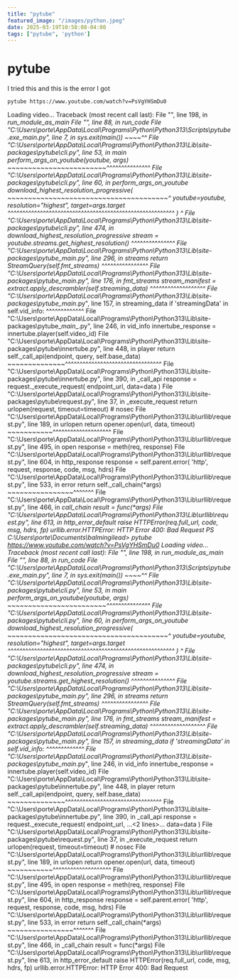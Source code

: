 ```yaml
---
title: "pytube"
featured_image: "/images/python.jpeg"
date: 2025-03-19T10:58:08-04:00
tags: ["pytube", 'python']
---
```


# pytube

I tried this and this is the error I got

```{python}
pytube https://www.youtube.com/watch?v=PsVgYHSmDu0

```

Loading video...
Traceback (most recent call last):
  File "<frozen runpy>", line 198, in _run_module_as_main
  File "<frozen runpy>", line 88, in _run_code
  File "C:\Users\porte\AppData\Local\Programs\Python\Python313\Scripts\pytube.exe\__main__.py", line 7, in <module>
    sys.exit(main())
             ~~~~^^
  File "C:\Users\porte\AppData\Local\Programs\Python\Python313\Lib\site-packages\pytube\cli.py", line 53, in main
    _perform_args_on_youtube(youtube, args)
    ~~~~~~~~~~~~~~~~~~~~~~~~^^^^^^^^^^^^^^^
  File "C:\Users\porte\AppData\Local\Programs\Python\Python313\Lib\site-packages\pytube\cli.py", line 60, in _perform_args_on_youtube
    download_highest_resolution_progressive(
    ~~~~~~~~~~~~~~~~~~~~~~~~~~~~~~~~~~~~~~~^
        youtube=youtube, resolution="highest", target=args.target
        ^^^^^^^^^^^^^^^^^^^^^^^^^^^^^^^^^^^^^^^^^^^^^^^^^^^^^^^^^
    )
    ^
  File "C:\Users\porte\AppData\Local\Programs\Python\Python313\Lib\site-packages\pytube\cli.py", line 474, in download_highest_resolution_progressive
    stream = youtube.streams.get_highest_resolution()
             ^^^^^^^^^^^^^^^
  File "C:\Users\porte\AppData\Local\Programs\Python\Python313\Lib\site-packages\pytube\__main__.py", line 296, in streams
    return StreamQuery(self.fmt_streams)
                       ^^^^^^^^^^^^^^^^
  File "C:\Users\porte\AppData\Local\Programs\Python\Python313\Lib\site-packages\pytube\__main__.py", line 176, in fmt_streams
    stream_manifest = extract.apply_descrambler(self.streaming_data)
                                                ^^^^^^^^^^^^^^^^^^^
  File "C:\Users\porte\AppData\Local\Programs\Python\Python313\Lib\site-packages\pytube\__main__.py", line 157, in streaming_data
    if 'streamingData' in self.vid_info:
                          ^^^^^^^^^^^^^
  File "C:\Users\porte\AppData\Local\Programs\Python\Python313\Lib\site-packages\pytube\__main__.py", line 246, in vid_info
    innertube_response = innertube.player(self.video_id)
  File "C:\Users\porte\AppData\Local\Programs\Python\Python313\Lib\site-packages\pytube\innertube.py", line 448, in player
    return self._call_api(endpoint, query, self.base_data)
           ~~~~~~~~~~~~~~^^^^^^^^^^^^^^^^^^^^^^^^^^^^^^^^^
  File "C:\Users\porte\AppData\Local\Programs\Python\Python313\Lib\site-packages\pytube\innertube.py", line 390, in _call_api
    response = request._execute_request(
        endpoint_url,
        data=data
    )
  File "C:\Users\porte\AppData\Local\Programs\Python\Python313\Lib\site-packages\pytube\request.py", line 37, in _execute_request
    return urlopen(request, timeout=timeout)  # nosec
  File "C:\Users\porte\AppData\Local\Programs\Python\Python313\Lib\urllib\request.py", line 189, in urlopen
    return opener.open(url, data, timeout)
           ~~~~~~~~~~~^^^^^^^^^^^^^^^^^^^^
  File "C:\Users\porte\AppData\Local\Programs\Python\Python313\Lib\urllib\request.py", line 495, in open
    response = meth(req, response)
  File "C:\Users\porte\AppData\Local\Programs\Python\Python313\Lib\urllib\request.py", line 604, in http_response
    response = self.parent.error(
        'http', request, response, code, msg, hdrs)
  File "C:\Users\porte\AppData\Local\Programs\Python\Python313\Lib\urllib\request.py", line 533, in error
    return self._call_chain(*args)
           ~~~~~~~~~~~~~~~~^^^^^^^
  File "C:\Users\porte\AppData\Local\Programs\Python\Python313\Lib\urllib\request.py", line 466, in _call_chain
    result = func(*args)
  File "C:\Users\porte\AppData\Local\Programs\Python\Python313\Lib\urllib\request.py", line 613, in http_error_default
    raise HTTPError(req.full_url, code, msg, hdrs, fp)
urllib.error.HTTPError: HTTP Error 400: Bad Request
PS C:\Users\porte\Documents\balmingilead> pytube https://www.youtube.com/watch?v=PsVgYHSmDu0
Loading video...
Traceback (most recent call last):
  File "<frozen runpy>", line 198, in _run_module_as_main
  File "<frozen runpy>", line 88, in _run_code
  File "C:\Users\porte\AppData\Local\Programs\Python\Python313\Scripts\pytube.exe\__main__.py", line 7, in <module>
    sys.exit(main())
             ~~~~^^
  File "C:\Users\porte\AppData\Local\Programs\Python\Python313\Lib\site-packages\pytube\cli.py", line 53, in main
    _perform_args_on_youtube(youtube, args)
    ~~~~~~~~~~~~~~~~~~~~~~~~^^^^^^^^^^^^^^^
  File "C:\Users\porte\AppData\Local\Programs\Python\Python313\Lib\site-packages\pytube\cli.py", line 60, in _perform_args_on_youtube
    download_highest_resolution_progressive(
    ~~~~~~~~~~~~~~~~~~~~~~~~~~~~~~~~~~~~~~~^
        youtube=youtube, resolution="highest", target=args.target
        ^^^^^^^^^^^^^^^^^^^^^^^^^^^^^^^^^^^^^^^^^^^^^^^^^^^^^^^^^
    )
    ^
  File "C:\Users\porte\AppData\Local\Programs\Python\Python313\Lib\site-packages\pytube\cli.py", line 474, in download_highest_resolution_progressive
    stream = youtube.streams.get_highest_resolution()
             ^^^^^^^^^^^^^^^
  File "C:\Users\porte\AppData\Local\Programs\Python\Python313\Lib\site-packages\pytube\__main__.py", line 296, in streams
    return StreamQuery(self.fmt_streams)
                       ^^^^^^^^^^^^^^^^
  File "C:\Users\porte\AppData\Local\Programs\Python\Python313\Lib\site-packages\pytube\__main__.py", line 176, in fmt_streams
    stream_manifest = extract.apply_descrambler(self.streaming_data)
                                                ^^^^^^^^^^^^^^^^^^^
  File "C:\Users\porte\AppData\Local\Programs\Python\Python313\Lib\site-packages\pytube\__main__.py", line 157, in streaming_data
    if 'streamingData' in self.vid_info:
                          ^^^^^^^^^^^^^
  File "C:\Users\porte\AppData\Local\Programs\Python\Python313\Lib\site-packages\pytube\__main__.py", line 246, in vid_info
    innertube_response = innertube.player(self.video_id)
  File "C:\Users\porte\AppData\Local\Programs\Python\Python313\Lib\site-packages\pytube\innertube.py", line 448, in player
    return self._call_api(endpoint, query, self.base_data)
           ~~~~~~~~~~~~~~^^^^^^^^^^^^^^^^^^^^^^^^^^^^^^^^^
  File "C:\Users\porte\AppData\Local\Programs\Python\Python313\Lib\site-packages\pytube\innertube.py", line 390, in _call_api
    response = request._execute_request(
        endpoint_url,
    ...<2 lines>...
        data=data
    )
  File "C:\Users\porte\AppData\Local\Programs\Python\Python313\Lib\site-packages\pytube\request.py", line 37, in _execute_request
    return urlopen(request, timeout=timeout)  # nosec
  File "C:\Users\porte\AppData\Local\Programs\Python\Python313\Lib\urllib\request.py", line 189, in urlopen
    return opener.open(url, data, timeout)
           ~~~~~~~~~~~^^^^^^^^^^^^^^^^^^^^
  File "C:\Users\porte\AppData\Local\Programs\Python\Python313\Lib\urllib\request.py", line 495, in open
    response = meth(req, response)
  File "C:\Users\porte\AppData\Local\Programs\Python\Python313\Lib\urllib\request.py", line 604, in http_response
    response = self.parent.error(
        'http', request, response, code, msg, hdrs)
  File "C:\Users\porte\AppData\Local\Programs\Python\Python313\Lib\urllib\request.py", line 533, in error
    return self._call_chain(*args)
           ~~~~~~~~~~~~~~~~^^^^^^^
  File "C:\Users\porte\AppData\Local\Programs\Python\Python313\Lib\urllib\request.py", line 466, in _call_chain
    result = func(*args)
  File "C:\Users\porte\AppData\Local\Programs\Python\Python313\Lib\urllib\request.py", line 613, in http_error_default
    raise HTTPError(req.full_url, code, msg, hdrs, fp)
urllib.error.HTTPError: HTTP Error 400: Bad Request

